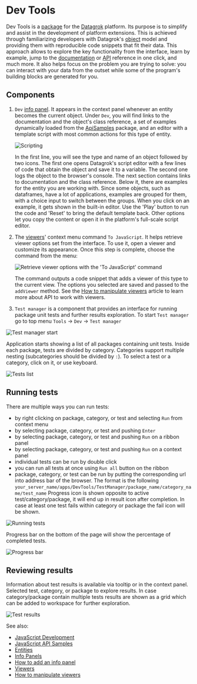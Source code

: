 # Dev Tools

Dev Tools is a [package](https://datagrok.ai/help/develop/#packages) for the [Datagrok](https://datagrok.ai)
platform. Its purpose is to simplify and assist in the development of platform extensions. This is achieved through
familiarizing developers with Datagrok's [object](https://datagrok.ai/help/datagrok/concepts/objects) model and providing them
with reproducible code snippets that fit their data. This approach allows to explore the key functionality from the
interface, learn by example, jump to the [documentation](https://datagrok.ai/help/)
or [API](https://datagrok.ai/js-api/) reference in one click, and much more. It also helps focus on the problem you are
trying to solve: you can interact with your data from the outset while some of the program's building blocks are
generated for you.

## Components

  1. `Dev` [info panel](https://datagrok.ai/help/explore/data-augmentation/info-panels).
     It appears in the context panel whenever an entity becomes the current object. Under `Dev`, you will find links to the documentation and the object's class reference, a set of examples dynamically loaded from the [ApiSamples](https://github.com/datagrok-ai/public/tree/master/packages/ApiSamples) package, and an editor with a template script with most common actions for this type of entity.

     ![Scripting](./gif/dev-tools-info-panel.gif)

     In the first line, you will see the type and name of an object followed by two icons. The first one opens Datagrok's script editor with a few lines of code that obtain the object and save it to a variable. The second one logs the object to the browser's console.
     The next section contains links to documentation and the class reference. Below it, there are examples for the entity you are working with. Since some objects, such as dataframes, have a lot of applications, examples are grouped for them, with a choice input to switch between the groups. When you click on an example, it gets shown in the built-in editor. Use the 'Play' button to run the code and 'Reset' to bring the default template back. Other options let you copy the content or open it in the platform's full-scale script editor.
  2. The [viewers](https://datagrok.ai/help/visualize/viewers)' context menu command `To JavaScript`.
     It helps retrieve viewer options set from the interface. To use it, open a viewer and customize its appearance. Once this step is complete, choose the command from the menu:

     ![Retrieve viewer options with the 'To JavaScript' command](./gif/dev-tools-viewer.gif)

     The command outputs a code snippet that adds a viewer of this type to the current view. The options you selected are saved and passed to the `addViewer` method. See the [How to manipulate viewers](https://datagrok.ai/help/develop/how-to/manipulate-viewers) article to learn more about API to work with viewers.

  3. `Test manager` is a component that provides an interface for running package unit tests and further results exploration.
   To start `Test manager` go to top menu `Tools` -> `Dev` -> `Test manager`

   ![Test manager start](./img/test-mngr-start.png)

   Application starts showing a list of all packages containing unit tests. Inside each package, tests
are divided by category. Categories support multiple nesting (subcategories should be divided by `:`).
To select a test or a category, click on it, or use keyboard.

![Tests list](./img/test-mngr-tests-list.png)

## Running tests

There are multiple ways you can run tests:

- by right clicking on package, category, or test and selecting `Run` from context menu
- by selecting package, category, or test and pushing `Enter`
- by selecting package, category, or test and pushing `Run` on a ribbon panel
- by selecting package, category, or test and pushing `Run` on a context panel
- individual tests can be run by double click
- you can run all tests at once using `Run all` button on the ribbon
- package, category, or test can be run by putting the corresponding url into address bar of the browser. The format is the following `your_server_name/apps/DevTools/TestManager/package_name/category_name/test_name`
 Progress icon is shown opposite to active test/category/package, it will end up in result icon after completion. In case at least one test fails within category or package the fail icon will be shown.

![Running tests](./img/running_tests.gif)

Progress bar on the bottom of the page will show the percentage of completed tests.

![Progress bar](./img/test_manager_progress_bar.png)

## Reviewing results

Information about test results is available via tooltip or in the context panel. Selected test, category, or package to explore results.
In case category/package contain multiple tests results are shown as a grid which can be added to workspace for further exploration.

![Test results](./img/test_results.gif)

See also:

- [JavaScript Development](https://datagrok.ai/help/develop)
- [JavaScript API Samples](https://public.datagrok.ai/js)
- [Entities](https://datagrok.ai/help/datagrok/concepts/objects)
- [Info Panels](https://datagrok.ai/help/explore/data-augmentation/info-panels)
- [How to add an info panel](https://datagrok.ai/help/develop/how-to/add-info-panel)
- [Viewers](https://datagrok.ai/help/visualize/viewers)
- [How to manipulate viewers](https://datagrok.ai/help/develop/how-to/manipulate-viewers)
